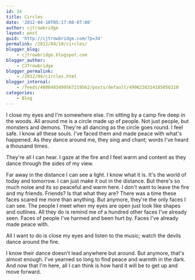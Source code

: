 ```yaml
---
id: 34
title: Circles
date: '2012-04-10T05:17:00-07:00'
author: cjtrowbridge
layout: post
guid: 'http://cjtrowbridge.com/?p=34'
permalink: /2012/04/10/circles/
blogger_blog:
    - cjtrowbridge.blogspot.com
blogger_author:
    - CJTrowbridge
blogger_permalink:
    - /2012/04/circles.html
blogger_internal:
    - /feeds/4006483499567219562/posts/default/4996238314185056310
categories:
    - Blog
---
```


I close my eyes and I'm somewhere else. I'm sitting by a camp fire deep in the woods. All around me is a circle made up of people. Not just people, but monsters and demons. They're all dancing as the circle goes round. I feel safe. I know all these souls. I've faced them and made peace with what's happened. As they dance around me, they sing and chant; words I've heard a thousand times.  
  
They're all I can hear. I gaze at the fire and I feel warm and content as they dance through the sides of my view.  
  
Far away in the distance I can see a light. I know what it is. It's the world of today and tomorrow. I can just make it out in the distance. But there's so much noise and its so peaceful and warm here. I don't want to leave the fire and my friends. Friends? Is that what they are? There was a time these faces scared me more than anything. But anymore, they're the only faces I can see. The people I meet when my eyes are open just look like shapes and outlines. All they do is remind me of a hundred other faces I've already seen. Faces of people I've harmed and been hurt by. Faces I've already made peace with.  
  
All I want to do is close my eyes and listen to the music; watch the devils dance around the fire.  
  
I know their dance doesn't lead anywhere but around. But anymore, that's almost enough. I've yearned so long to find peace and warmth in the dark. And now that I'm here, all I can think is how hard it will be to get up and move forward.